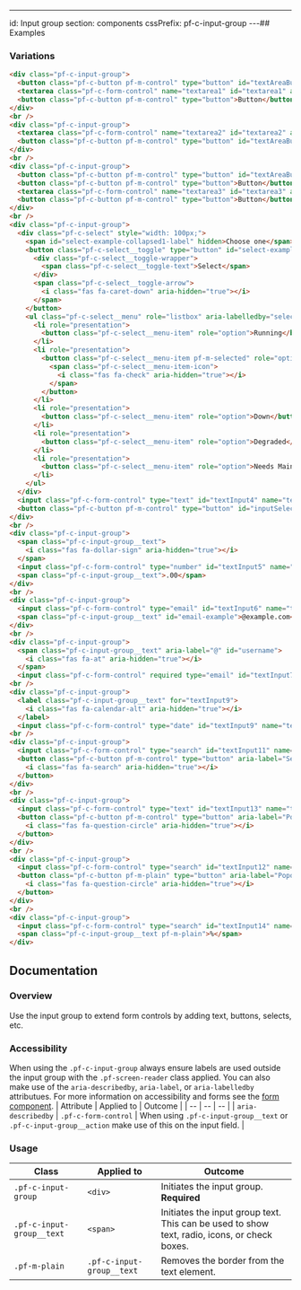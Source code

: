 ---
id: Input group
section: components
cssPrefix: pf-c-input-group
---## Examples

### Variations

```html
<div class="pf-c-input-group">
  <button class="pf-c-button pf-m-control" type="button" id="textAreaButton1">Button</button>
  <textarea class="pf-c-form-control" name="textarea1" id="textarea1" aria-label="Textarea with buttons" aria-describedby="textAreaButton1"></textarea>
  <button class="pf-c-button pf-m-control" type="button">Button</button>
</div>
<br />
<div class="pf-c-input-group">
  <textarea class="pf-c-form-control" name="textarea2" id="textarea2" aria-label="Textarea with button" aria-describedby="textAreaButton2"></textarea>
  <button class="pf-c-button pf-m-control" type="button" id="textAreaButton2">Button</button>
</div>
<br />
<div class="pf-c-input-group">
  <button class="pf-c-button pf-m-control" type="button" id="textAreaButton3">Button</button>
  <button class="pf-c-button pf-m-control" type="button">Button</button>
  <textarea class="pf-c-form-control" name="textarea3" id="textarea3" aria-label="Textarea with buttons" aria-describedby="textAreaButton3"></textarea>
  <button class="pf-c-button pf-m-control" type="button">Button</button>
</div>
<br />
<div class="pf-c-input-group">
  <div class="pf-c-select" style="width: 100px;">
    <span id="select-example-collapsed1-label" hidden>Choose one</span>
    <button class="pf-c-select__toggle" type="button" id="select-example-collapsed1-toggle" aria-haspopup="true" aria-expanded="false" aria-labelledby="select-example-collapsed1-label select-example-collapsed1-toggle">
      <div class="pf-c-select__toggle-wrapper">
        <span class="pf-c-select__toggle-text">Select</span>
      </div>
      <span class="pf-c-select__toggle-arrow">
        <i class="fas fa-caret-down" aria-hidden="true"></i>
      </span>
    </button>
    <ul class="pf-c-select__menu" role="listbox" aria-labelledby="select-example-collapsed1-label" hidden style="width: 100px;">
      <li role="presentation">
        <button class="pf-c-select__menu-item" role="option">Running</button>
      </li>
      <li role="presentation">
        <button class="pf-c-select__menu-item pf-m-selected" role="option" aria-selected="true">Stopped
          <span class="pf-c-select__menu-item-icon">
            <i class="fas fa-check" aria-hidden="true"></i>
          </span>
        </button>
      </li>
      <li role="presentation">
        <button class="pf-c-select__menu-item" role="option">Down</button>
      </li>
      <li role="presentation">
        <button class="pf-c-select__menu-item" role="option">Degraded</button>
      </li>
      <li role="presentation">
        <button class="pf-c-select__menu-item" role="option">Needs Maintenance</button>
      </li>
    </ul>
  </div>
  <input class="pf-c-form-control" type="text" id="textInput4" name="textInput4" aria-label="Input with select and button" aria-describedby="inputSelectButton1" />
  <button class="pf-c-button pf-m-control" type="button" id="inputSelectButton1">Button</button>
</div>
<br />
<div class="pf-c-input-group">
  <span class="pf-c-input-group__text">
    <i class="fas fa-dollar-sign" aria-hidden="true"></i>
  </span>
  <input class="pf-c-form-control" type="number" id="textInput5" name="textInput5" aria-label=" Dollar amount input example" />
  <span class="pf-c-input-group__text">.00</span>
</div>
<br />
<div class="pf-c-input-group">
  <input class="pf-c-form-control" type="email" id="textInput6" name="textInput6" aria-label="Email input field" aria-describedby="email-example" />
  <span class="pf-c-input-group__text" id="email-example">@example.com</span>
</div>
<br />
<div class="pf-c-input-group">
  <span class="pf-c-input-group__text" aria-label="@" id="username">
    <i class="fas fa-at" aria-hidden="true"></i>
  </span>
  <input class="pf-c-form-control" required type="email" id="textInput7" name="textInput7" aria-invalid="true" aria-label="Error state username example" aria-describedby="username" /></div>
<br />
<div class="pf-c-input-group">
  <label class="pf-c-input-group__text" for="textInput9">
    <i class="fas fa-calendar-alt" aria-hidden="true"></i>
  </label>
  <input class="pf-c-form-control" type="date" id="textInput9" name="textInput9" aria-label="Date input example" /></div>
<br />
<div class="pf-c-input-group">
  <input class="pf-c-form-control" type="search" id="textInput11" name="textInput11" aria-label="Search input example" />
  <button class="pf-c-button pf-m-control" type="button" aria-label="Search button for search input">
    <i class="fas fa-search" aria-hidden="true"></i>
  </button>
</div>
<br />
<div class="pf-c-input-group">
  <input class="pf-c-form-control" type="text" id="textInput13" name="textInput13" aria-label="Input example with popover" />
  <button class="pf-c-button pf-m-control" type="button" aria-label="Popover for input">
    <i class="fas fa-question-circle" aria-hidden="true"></i>
  </button>
</div>
<br />
<div class="pf-c-input-group">
  <input class="pf-c-form-control" type="search" id="textInput12" name="textInput12" aria-label="Input example with popover" />
  <button class="pf-c-button pf-m-plain" type="button" aria-label="Popover for input">
    <i class="fas fa-question-circle" aria-hidden="true"></i>
  </button>
</div>
<br />
<div class="pf-c-input-group">
  <input class="pf-c-form-control" type="search" id="textInput14" name="textInput14" aria-label="Input example with plain unit" />
  <span class="pf-c-input-group__text pf-m-plain">%</span>
</div>
```

## Documentation

### Overview

Use the input group to extend form controls by adding text, buttons, selects, etc.

### Accessibility

When using the `.pf-c-input-group` always ensure labels are used outside the input group with the `.pf-screen-reader` class applied. You can also make use of the `aria-describedby`, `aria-label`, or `aria-labelledby` attributues. For more information on accessibility and forms see the [form component](/documentation/core/components/form).
| Attribute | Applied to | Outcome |
\| -- \| -- \| -- \|
\| `aria-describedby` \| `.pf-c-form-control` |  When using `.pf-c-input-group__text` or `.pf-c-input-group__action` make use of this on the input field. |

### Usage

| Class                     | Applied to                | Outcome                                                                                      |
| ------------------------- | ------------------------- | -------------------------------------------------------------------------------------------- |
| `.pf-c-input-group`       | `<div>`                   | Initiates the input group. **Required**                                                      |
| `.pf-c-input-group__text` | `<span>`                  | Initiates the input group text. This can be used to show text, radio, icons, or check boxes. |
| `.pf-m-plain`             | `.pf-c-input-group__text` | Removes the border from the text element.                                                    |
